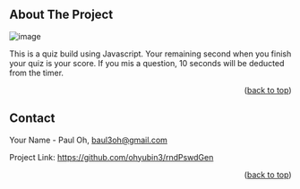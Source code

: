 

<!-- PROJECT SHIELDS -->
<!--
*** I'm using markdown "reference style" links for readability.
*** Reference links are enclosed in brackets [ ] instead of parentheses ( ).
*** See the bottom of this document for the declaration of the reference variables
*** for contributors-url, forks-url, etc. This is an optional, concise syntax you may use.
*** https://www.markdownguide.org/basic-syntax/#reference-style-links





<h3 align="center">Quiz made with Javascript</h3>





<!-- ABOUT THE PROJECT -->
## About The Project

![image](https://user-images.githubusercontent.com/111654603/189493664-07fce983-5331-4dfb-96fe-37ea30ae60fe.png)


This is a quiz build using Javascript. Your remaining second when you finish your quiz is your score.
If you mis a question, 10 seconds will be deducted from the timer.




<p align="right">(<a href="#readme-top">back to top</a>)</p>








<!-- CONTACT -->
## Contact

Your Name - Paul Oh, baul3oh@gmail.com

Project Link: https://github.com/ohyubin3/rndPswdGen

<p align="right">(<a href="#readme-top">back to top</a>)</p>
